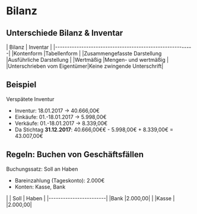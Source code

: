 # Bilanz

## Unterschiede Bilanz & Inventar
| Bilanz                      | Inventar                   |
|----------------------------------------------------------|
|Kontenform                   |Tabellenform                |
|Zusammengefasste Darstellung |Ausführliche Darstellung    |
|Wertmäßig                    |Mengen- und wertmäßig       |
|Unterschrieben vom Eigentümer|Keine zwingende Unterschrift|

## Beispiel
Verspätete Inventur
* Inventur: 18.01.2017 &rarr; 40.666,00€
* Einkäufe: 01.-18.01.2017 &rarr; 5.998,00€
* Verkäufe: 01.-18.01.2017 &rarr; 8.339,00€
* Da Stichtag **31.12.2017**: 40.666,00€€ - 5.998,00€ + 8.339,00€ = 43.007,00€

## Regeln: Buchen von Geschäftsfällen
Buchungssatz: Soll an Haben
* Bareinzahlung (Tageskonto): 2.000€
* Konten: Kasse, Bank

|      | Soll   | Haben  |
|------------------------|
|Bank  |2.000,00|        |
|Kasse |        |2.000,00|
